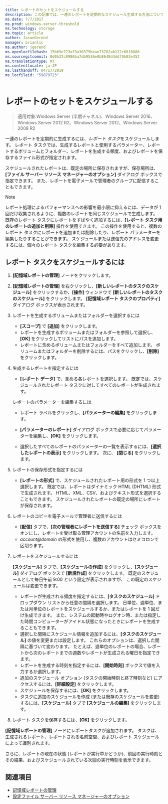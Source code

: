 ```yaml
---
title: レポートのセットをスケジュールする
description: この記事では、一連のレポートを定期的なスケジュール生成する方法について説明します。
ms.date: 7/7/2017
ms.prod: windows-server-threshold
ms.technology: storage
ms.topic: article
author: JasonGerend
manager: brianlic
ms.author: jgerend
ms.openlocfilehash: 15b69e723af3a30375beae73782ab122c68f8880
ms.sourcegitcommit: 0d0b32c8986ba7db9536e0b8648d4ddf9b03e452
ms.translationtype: MT
ms.contentlocale: ja-JP
ms.lasthandoff: 04/17/2019
ms.locfileid: "59879723"
---
```

# <a name="schedule-a-set-of-reports"></a>レポートのセットをスケジュールする

> 適用対象:Windows Server (半期チャネル)、Windows Server 2016、Windows Server 2012 R2、Windows Server 2012、Windows Server 2008 R2

一連のレポートを定期的に生成するには、*レポート タスク*をスケジュールします。 レポート タスクでは、生成するレポートと使用するパラメーター、レポートするボリュームとフォルダー、レポートを生成する頻度、およびレポートを保存するファイル形式が指定されます。

スケジュールされたレポートは、既定の場所に保存されますが、保存場所は、**[ファイル サーバー リソース マネージャーのオプション]** ダイアログ ボックスで指定できます。 また、レポートを電子メールで管理者のグループに配信することもできます。

> [!Note]
> レポート処理によるパフォーマンスへの影響を最小限に抑えるには、データが 1 回だけ収集されるように、複数のレポートを同じスケジュールで生成します。 既存のレポート タスクにレポートをすばやく追加するには、**[レポート タスク用のレポートの追加と削除]** 操作を使用できます。 この操作を使用すると、複数のレポート タスクにレポートを追加または削除したり、レポート パラメーターを編集したりすることができます。 スケジュールまたは送信先のアドレスを変更するには、個々のレポート タスクを編集する必要があります。

## <a name="to-schedule-a-report-task"></a>レポート タスクをスケジュールするには

1.  **[記憶域レポートの管理]** ノードをクリックします。

2.  **[記憶域レポートの管理]** を右クリックし、**[新しいレポートのタスクのスケジュール]** をクリックするか、**[操作]** ウィンドウで **[新しいレポートのタスクのスケジュール]** をクリックします。 **[記憶域レポート タスクのプロパティ]** ダイアログ ボックスが表示されます。

3.  レポートを生成するボリュームまたはフォルダーを選択するには

    -   **[スコープ]** で **[追加]** をクリックします。
    -   レポートを生成するボリュームまたはフォルダーを参照して選択し、**[OK]** をクリックしてリストにパスを追加します。
    -   レポートに含めるボリュームまたはフォルダーをすべて追加します。 ボリュームまたはフォルダーを削除するには、パスをクリックし、**[削除]** をクリックします。

4.  生成するレポートを指定するには

    -  **[レポート データ]** で、含める各レポートを選択します。 既定では、スケジュールされたレポート タスクに対してすべてのレポートが生成されます。

    レポートのパラメーターを編集するには

    -   レポート ラベルをクリックし、**[パラメーターの編集]** をクリックします。
    -   **[パラメーターのレポート]** ダイアログ ボックスで必要に応じてパラメーターを編集し、**[OK]** をクリックします。

    -   選択したすべてのレポートのパラメーターの一覧を表示するには、**[選択したレポートの表示]** をクリックします。 次に、 **[閉じる]** をクリックします。

5.  レポートの保存形式を指定するには

    -  **[レポートの形式]** で、スケジュールされたレポート用の形式を 1 つ以上選択します。 既定では、レポートはダイナミック HTML (DHTML) 形式で生成されます。 HTML、XML、CSV、およびテキスト形式を選択することもできます。 スケジュールされたレポートの既定の場所にレポートが保存されます。

6.  レポートのコピーを電子メールで管理者に送信するには

    - **[配信]** タブで、**[次の管理者にレポートを送信する]** チェック ボックスをオンにし、レポートを受け取る管理アカウントの名前を入力します。 
    - *account@domain*  の形式を使用し、複数のアカウントはセミコロンで区切ります。

7.  レポートをスケジュールするには

    **[スケジュール]** タブで、**[スケジュールの作成]** をクリックし、**[スケジュール]** ダイアログ ボックスで  **[新規作成]** をクリックします。 既定のスケジュールとして毎日午前 9:00 という設定が表示されますが、 この既定のスケジュールは変更できます。

    -   レポートが生成される頻度を指定するには、**[タスクのスケジュール]** ドロップダウン リストから任意の間隔を選択します。
        日単位、週単位、または月単位のレポートをスケジュールするか、またはレポートを 1 回だけ生成できます。 また、システムの起動時やログオン時、または指定した時間コンピューターがアイドル状態になったときにレポートを生成することもできます。
    -   選択した間隔にスケジュール情報を追加するには、**[タスクのスケジュール]** の値を変更または設定します。
        これらのオプションは、選択した間隔に基づいて変わります。 たとえば、週単位のレポートの場合、レポートから次のレポートまでの週数やレポートが生成される曜日を指定できます。
    -   レポートを生成する時刻を指定するには、**[開始時刻]** ボックスで値を入力するか選択します。
    -   追加のスケジュール オプション (タスクの開始時刻と終了時刻など) にアクセスするには、**[詳細設定]** をクリックします。
    -   スケジュールを保存するには、**[OK]** をクリックします。
    -  タスクに追加のスケジュールを作成 (または既存のスケジュールを変更) するには、**[スケジュール]** タブで **[スケジュールの編集]** をクリックします。

8.  レポート タスクを保存するには、**[OK]** をクリックします。

**[記憶域レポートの管理]** ノードにレポートタスクが追加されます。 タスクは、生成されるレポート、レポートされる名前空間、およびレポート スケジュールによって識別されます。

さらに、レポートの現在の状態 (レポートが実行中かどうか)、前回の実行時刻とその結果、およびスケジュールされている次回の実行時刻を表示できます。

## <a name="see-also"></a>関連項目

-   [記憶域レポートの管理](storage-reports-management.md)
-   [設定ファイル サーバー リソース マネージャーのオプション](setting-file-server-resource-manager-options.md)


